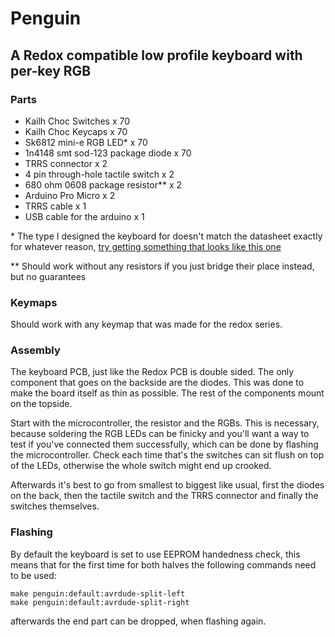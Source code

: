 # Penguin
## A Redox compatible low profile keyboard with per-key RGB

### Parts

- Kailh Choc Switches x 70
- Kailh Choc Keycaps x 70
- Sk6812 mini-e RGB LED\* x 70
- 1n4148 smt sod-123 package diode x 70
- TRRS connector x 2
- 4 pin through-hole tactile switch x 2
- 680 ohm 0608 package resistor\*\* x 2
- Arduino Pro Micro x 2
- TRRS cable x 1
- USB cable for the arduino x 1

\* The type I designed the keyboard for doesn't match the datasheet exactly for
whatever reason, [try getting something that looks like this one](https://www.aliexpress.com/item/4000475685852.html)

\*\* Should work without any resistors if you just bridge their place instead,
but no guarantees

### Keymaps

Should work with any keymap that was made for the redox series.

### Assembly

The keyboard PCB, just like the Redox PCB is double sided. The only component
that goes on the backside are the diodes. This was done to make the board itself
as thin as possible. The rest of the components mount on the topside.

Start with the microcontroller, the resistor and the RGBs. This is necessary,
because soldering the RGB LEDs can be finicky and you'll want a way to test if
you've connected them successfully, which can be done by flashing the
microcontroller. Check each time that's the switches can sit flush on top of the
LEDs, otherwise the whole switch might end up crooked. 

Afterwards it's best to go from smallest to biggest like usual, first the diodes
on the back, then the tactile switch and the TRRS connector and finally the
switches themselves.

### Flashing

By default the keyboard is set to use EEPROM handedness check, this means that
for the first time for both halves the following commands need to be used:

```
make penguin:default:avrdude-split-left
make penguin:default:avrdude-split-right
```

afterwards the end part can be dropped, when flashing again.
